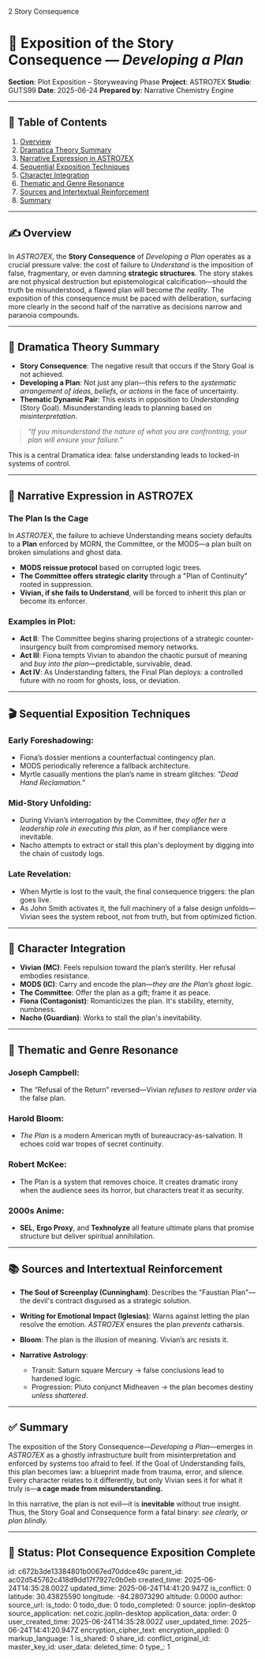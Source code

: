 2 Story Consequence

# 📘 Exposition of the Story Consequence — *Developing a Plan*

**Section**: Plot Exposition – Storyweaving Phase
**Project**: ASTRO7EX
**Studio**: GUTS99
**Date**: 2025-06-24
**Prepared by**: Narrative Chemistry Engine

---

## 📓 Table of Contents

1. [Overview](#overview)
2. [Dramatica Theory Summary](#dramatica-theory-summary)
3. [Narrative Expression in ASTRO7EX](#narrative-expression-in-astro7ex)
4. [Sequential Exposition Techniques](#sequential-exposition-techniques)
5. [Character Integration](#character-integration)
6. [Thematic and Genre Resonance](#thematic-and-genre-resonance)
7. [Sources and Intertextual Reinforcement](#sources-and-intertextual-reinforcement)
8. [Summary](#summary)

---

## ✍️ Overview

In *ASTRO7EX*, the **Story Consequence** of *Developing a Plan* operates as a crucial pressure valve: the cost of failure to *Understand* is the imposition of false, fragmentary, or even damning **strategic structures**. The story stakes are not physical destruction but epistemological calcification—should the truth be misunderstood, a flawed plan will become *the reality*. The exposition of this consequence must be paced with deliberation, surfacing more clearly in the second half of the narrative as decisions narrow and paranoia compounds.

---

## 🧠 Dramatica Theory Summary

* **Story Consequence**: The negative result that occurs if the Story Goal is not achieved.
* **Developing a Plan**: Not just any plan—this refers to the *systematic arrangement of ideas, beliefs, or actions* in the face of uncertainty.
* **Thematic Dynamic Pair**: This exists in opposition to *Understanding* (Story Goal). Misunderstanding leads to planning based on *misinterpretation*.

> *“If you misunderstand the nature of what you are confronting, your plan will ensure your failure.”*

This is a central Dramatica idea: false understanding leads to locked-in systems of control.

---

## 🚀 Narrative Expression in ASTRO7EX

### The Plan Is the Cage

In *ASTRO7EX*, the failure to achieve Understanding means society defaults to a **Plan** enforced by MORN, the Committee, or the MODS—a plan built on broken simulations and ghost data.

* **MODS reissue protocol** based on corrupted logic trees.
* **The Committee offers strategic clarity** through a "Plan of Continuity" rooted in suppression.
* **Vivian, if she fails to Understand**, will be forced to inherit this plan or become its enforcer.

### Examples in Plot:

* **Act II**: The Committee begins sharing projections of a strategic counter-insurgency built from compromised memory networks.
* **Act III**: Fiona tempts Vivian to abandon the chaotic pursuit of meaning and *buy into the plan*—predictable, survivable, dead.
* **Act IV**: As Understanding falters, the Final Plan deploys: a controlled future with no room for ghosts, loss, or deviation.

---

## 🎬 Sequential Exposition Techniques

### Early Foreshadowing:

* Fiona’s dossier mentions a counterfactual contingency plan.
* MODS periodically reference a fallback architecture.
* Myrtle casually mentions the plan’s name in stream glitches: *"Dead Hand Reclamation.”*

### Mid-Story Unfolding:

* During Vivian’s interrogation by the Committee, *they offer her a leadership role in executing this plan*, as if her compliance were inevitable.
* Nacho attempts to extract or stall this plan's deployment by digging into the chain of custody logs.

### Late Revelation:

* When Myrtle is lost to the vault, the final consequence triggers: the plan goes live.
* As John Smith activates it, the full machinery of a false design unfolds—Vivian sees the system reboot, not from truth, but from optimized fiction.

---

## 🧩 Character Integration

* **Vivian (MC)**: Feels repulsion toward the plan’s sterility. Her refusal embodies resistance.
* **MODS (IC)**: Carry and encode the plan—*they are the Plan’s ghost logic.*
* **The Committee**: Offer the plan as a gift; frame it as peace.
* **Fiona (Contagonist)**: Romanticizes the plan. It's stability, eternity, numbness.
* **Nacho (Guardian)**: Works to stall the plan's inevitability.

---

## 🌌 Thematic and Genre Resonance

### Joseph Campbell:

* The “Refusal of the Return” reversed—Vivian *refuses to restore order* via the false plan.

### Harold Bloom:

* *The Plan* is a modern American myth of bureaucracy-as-salvation. It echoes cold war tropes of secret continuity.

### Robert McKee:

* The Plan is a system that removes choice. It creates dramatic irony when the audience sees its horror, but characters treat it as security.

### 2000s Anime:

* **SEL**, **Ergo Proxy**, and **Texhnolyze** all feature ultimate plans that promise structure but deliver spiritual annihilation.

---

## 📚 Sources and Intertextual Reinforcement

* **The Soul of Screenplay (Cunningham)**: Describes the "Faustian Plan"—the devil's contract disguised as a strategic solution.
* **Writing for Emotional Impact (Iglesias)**: Warns against letting the plan resolve the emotion. *ASTRO7EX* ensures the plan *prevents* catharsis.
* **Bloom**: The plan is the illusion of meaning. Vivian’s arc resists it.
* **Narrative Astrology**:

  * Transit: Saturn square Mercury → false conclusions lead to hardened logic.
  * Progression: Pluto conjunct Midheaven → the plan becomes destiny *unless shattered*.

---

## ✅ Summary

The exposition of the Story Consequence—*Developing a Plan*—emerges in *ASTRO7EX* as a ghostly infrastructure built from misinterpretation and enforced by systems too afraid to feel. If the Goal of Understanding fails, this plan becomes law: a blueprint made from trauma, error, and silence. Every character relates to it differently, but only Vivian sees it for what it truly is—**a cage made from misunderstanding.**

In this narrative, the plan is not evil—it is **inevitable** without true insight. Thus, the Story Goal and Consequence form a fatal binary: *see clearly, or plan blindly.*

---

## 🏁 Status: Plot Consequence Exposition Complete


id: c672b3de13384801b0067ed70ddce49c
parent_id: ac02d545762c418d9dd17f7927c0b0eb
created_time: 2025-06-24T14:35:28.002Z
updated_time: 2025-06-24T14:41:20.947Z
is_conflict: 0
latitude: 30.43825590
longitude: -84.28073290
altitude: 0.0000
author: 
source_url: 
is_todo: 0
todo_due: 0
todo_completed: 0
source: joplin-desktop
source_application: net.cozic.joplin-desktop
application_data: 
order: 0
user_created_time: 2025-06-24T14:35:28.002Z
user_updated_time: 2025-06-24T14:41:20.947Z
encryption_cipher_text: 
encryption_applied: 0
markup_language: 1
is_shared: 0
share_id: 
conflict_original_id: 
master_key_id: 
user_data: 
deleted_time: 0
type_: 1